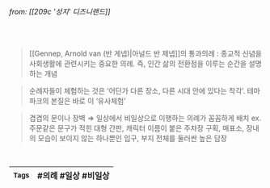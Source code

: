 
###### from: [[209c '성지' 디즈니랜드]]

<br/>

>[[Gennep, Arnold van (반 게넵)|아널드 반 제넵]]의 통과의례 : 종교적 신념을 사회생활에 관련시키는 중요한 의례. 즉, 인간 삶의 전환점을 이루는 순간을 설명하는 개념

>순례자들이 체험하는 것은 ‘어딘가 다른 장소, 다른 시대 안에 있다는 착각’. 테마파크의 본질은 바로 이 ‘유사체험’

>겹겹의 문이나 장벽 ⇒ 일상에서 비일상으로 이행하는 의례가 꼼꼼하게 배치 
>ex. 주문같은 문구가 적힌 대형 간판, 캐릭터 이름이 붙은 주차장 구획, 매표소, 장내의 모습이 보이지 않는 하나뿐인 입구, 부지 전체를 둘러싼 높은 담장 

<br/>

| <small> Tags </small> | #의례 #일상 #비일상  |
| --- | --- |

